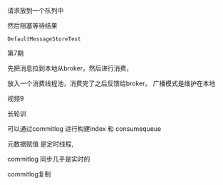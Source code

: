 请求放到一个队列中



然后阻塞等待结果



```
DefaultMessageStoreTest
```





第7期



先把消息拉到本地从broker，然后进行消费，

放入一个消费线程池，消费完了之后反馈给broker。 广播模式是维护在本地





视频9

长轮训



可以通过commitlog 进行构建index 和 consumequeue



元数据赋值 是定时线程,



commitlog 同步几乎是实时的

commitlog复制





